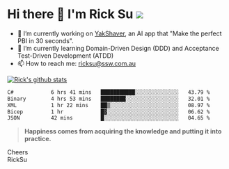 # Hi there 👋 I'm Rick Su ![](https://komarev.com/ghpvc/?username=ricksu978)
<!--
**ricksu978/ricksu978** is a ✨ _special_ ✨ repository because its `README.md` (this file) appears on your GitHub profile.

Here are some ideas to get you started:
-->
- 🔭 I’m currently working on [YakShaver](https://yakshaver.ai/), an AI app that "Make the perfect PBI in 30 seconds".
- 🌱 I’m currently learning Domain-Driven Design (DDD) and Acceptance Test-Driven Development (ATDD)
- 📫 How to reach me: ricksu@ssw.com.au
<!--
- 👯 I’m looking to collaborate on ...
- 🤔 I’m looking for help with ...
- 💬 Ask me about ...
-->
<!--
- 😄 Pronouns: ...
- ⚡ Fun fact: ...
-->
[![Rick's github stats](https://github-readme-stats.vercel.app/api?username=ricksu978&theme=dark)](https://github.com/ricksu978/ricksu978)

<!--START_SECTION:waka-->

```txt
C#            6 hrs 41 mins   ███████████░░░░░░░░░░░░░░   43.79 %
Binary        4 hrs 53 mins   ████████░░░░░░░░░░░░░░░░░   32.01 %
XML           1 hr 22 mins    ██▒░░░░░░░░░░░░░░░░░░░░░░   08.97 %
Bicep         1 hr            █▓░░░░░░░░░░░░░░░░░░░░░░░   06.62 %
JSON          42 mins         █░░░░░░░░░░░░░░░░░░░░░░░░   04.65 %
```

<!--END_SECTION:waka-->

> **Happiness comes from acquiring the knowledge and putting it into practice.**

Cheers  
RickSu 
